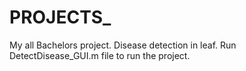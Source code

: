 # PROJECTS_
My all Bachelors project. 
Disease detection in leaf.
Run DetectDisease_GUI.m file to run the project.
